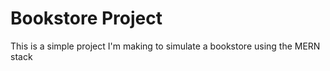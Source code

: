 # Bookstore Project

This is a simple project I'm making to simulate a bookstore using the MERN stack

